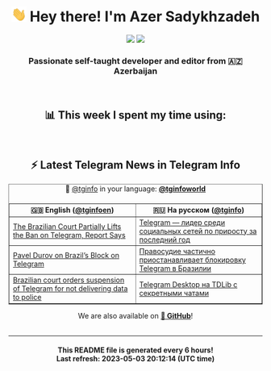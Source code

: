 <div align="center">
	<div>
		<h1>
      <img src="./assets/hi.gif" width="30px"> Hey there! I'm Azer Sadykhzadeh
    </h1>
    <img height="18" src="https://komarev.com/ghpvc/?username=sadykhzadeh&label=Views&color=2081c1&style=flat-square" />
		<a href="https://wakatime.com/@Azer"> <img height="18" src="https://wakatime.com/badge/user/f80ae27a-c328-426f-a381-bc84136e2dd6.svg" /> </a>
    <h3>
      Passionate self-taught developer and editor from 🇦🇿 Azerbaijan
    </h3>
  </div>
  <br>

<h2>📊 This week I spent my time using:</h2>

<!--START_SECTION:waka-->
<!--END_SECTION:waka-->

<br>

<h2>⚡️ Latest Telegram News in Telegram Info</h2>
  <table border>
		<tr>
			<th width="50%">🇬🇧 English (<a href="https://t.me/tginfoen">@tginfoen</a>)</th>
			<th>🇷🇺 На русском (<a href="https://t.me/tginfo">@tginfo</a>)</th>
		</tr>
		<caption>🚩 <a href="https://t.me/tginfo">@tginfo</a> in your language: <a href="https://t.me/tginfoworld"><b>@tginfoworld</b></a><caption/>
  <tr><td><a href="https://t.me/tginfoen/1647">The Brazilian Court Partially Lifts the Ban on Telegram, Report Says</a></td>
    <td><a href="https://t.me/tginfo/3652">Telegram — лидер среди социальных сетей по приросту за последний год</a></td></tr><tr><td><a href="https://t.me/tginfoen/1646">Pavel Durov on Brazil’s Block on Telegram</a></td>
    <td><a href="https://t.me/tginfo/3651">Правосудие частично приостанавливает блокировку Telegram в Бразилии</a></td></tr><tr><td><a href="https://t.me/tginfoen/1645">Brazilian court orders suspension of Telegram for not delivering data to police</a></td>
    <td><a href="https://t.me/tginfo/3650">Telegram Desktop на TDLib с секретными чатами</a></td></tr>
</table>
We are also available on <a href="https://github.com/tginfo"><b>🐙 GitHub</b></a>!
</div>

<br>
<hr>
<h4 align="center">This README file is generated <b>every 6 hours</b>!</br>Last refresh: <b>2023-05-03 20:12:14 (UTC time)</b></h4>
